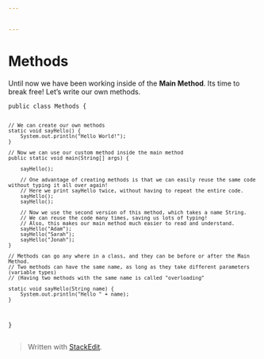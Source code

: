 ```yaml
---


---
```


<h1 id="methods">Methods</h1>
<p>Until now we have been working inside of the <strong>Main Method</strong>. Its time to break free! Let’s write our own methods.</p>
<pre><code>public class Methods {

    // We can create our own methods
    static void sayHello() {
        System.out.println("Hello World!");
    }
    
    // Now we can use our custom method inside the main method
    public static void main(String[] args) {
    
	    sayHello();
	    
        // One advantage of creating methods is that we can easily reuse the same code without typing it all over again!
        // Here we print sayHello twice, without having to repeat the entire code.
        sayHello();
        sayHello();

        // Now we use the second version of this method, which takes a name String.
        // We can reuse the code many times, saving us lots of typing!
        // Also, this makes our main method much easier to read and understand.
        sayHello("Adam");
        sayHello("Sarah");
        sayHello("Jonah");
    }
    
    // Methods can go any where in a class, and they can be before or after the Main Method.  
    // Two methods can have the same name, as long as they take different parameters (variable types)  
    // (Having two methods with the same name is called "overloading"
      
    static void sayHello(String name) {  
        System.out.println("Hello " + name);  
    }
}
</code></pre>
<blockquote>
<p>Written with <a href="https://stackedit.io/">StackEdit</a>.</p>
</blockquote>

